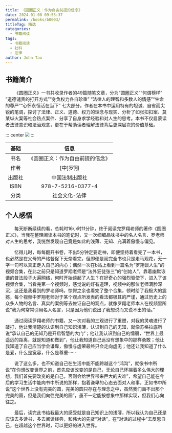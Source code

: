 ```yaml
---
title: 《圆圈正义：作为自由前提的信念》
date: 2024-01-08 09:55:37
permalink: /books/b0003/
titleTag: 精选
categories:
  - 书籍阅读
tags:
  - 书籍阅读
  - 社科
  - 法律
author: John Tao
---
```

## 书籍简介

&emsp;&emsp;《圆圈正义》一书共收录作者的49篇随笔文章，分为“圆圈正义”“何谓榜样” ”道德谴责的打开方式”“身负权力各自珍重” “法律人的理智和多数人的情感”“生命的尊严”“心怀永恒活在当下” 七大部分，作者在本书中运用特有的坦诚、自省而尖锐的笔调，探讨了法律、正义、道德、权力的理念与现实、分析了如张扣扣案、莫某纵火案等社会热点案件、分享了自身求学经验和对人生的思考。本书不仅启蒙读者法律意识和法治观念，更在于帮助读者理解法律背后更深层次的价值基础。
<!-- more -->

::: center
<img src="https://typora-img-1301299232.cos.ap-shanghai.myqcloud.com/img/v2-d5511d58de0c62899b46deee9d9823ad_720w.png" style="zoom:80%;" />
::: 

|  基础  |               信息               |
| :----: | :------------------------------: |
|  书名  | 《圆圈正义：作为自由前提的信念》 |
|  作者  |             [中]罗翔             |
| 出版社 |          中国法制出版社          |
|  ISBN  |        978-7-5216-0377-4         |
|  分类  |          社会文化-法律           |


## 个人感悟

&emsp;&emsp;每天断断续续的看，总耗时16小时11分钟，终于阅读完罗翔老师的著作《圆圈正义》，当我在整理阅读本书的笔记时，又一次细细品味书中的名人名言、罗老师对人生的思考，我恍然发现自己竟是如此的浅薄、无知、充满着傲慢与偏见。

&emsp;&emsp;忆得儿时，每每翻开书卷，不出5分钟定要走神，即便坚持着看完了一本书，也必然是在父母的严格督促下无奈看完，但即便是阅完全书也只是走马观花，无一字一句可以真正走入自己的内心；偶然一次在b站上看到一篇名为“罗翔谈人生”的视频合集，在此之前只是知道罗翔老师是“法外狂徒张三”的“创始人”，靠着幽默诙谐的普法段子火遍网络，何时开始谈起了人生？在好奇心的强烈驱使下，进入了该视频合集，当看完第一个视频时，感觉说的好有道理，视频中的那位老师满脸深沉，这还是我看到的罗老师吗，惊愕之余也看完了整个合集，顿时给了我极大的震撼，每个视频中罗翔老师对于某个观点所发表的看法都极其的严谨，通过历史上的众多人物的名言、真实的案例等去佐证自己的观点，就像罗翔老师本人在视频里所说“我为何常常引用名人名言，只是因为他们说出了我想说而又说不出的话。”

&emsp;&emsp;通过阅读罗翔老师的书籍，又一次对我的三观进行了重塑，对我的灵魂进行了敲打，他让我清楚的认识到自己知识浅薄，认识到自己的无知，就像苏格拉底所说“承认自己的无知乃是开启智慧的大门”；他让我认识到自己的懦弱，“世界上最遥远的距离，就是知道和做到”，他让我知道自己远没有想象中的那样勇敢；他让我知道了自己应当学会谦卑，傲慢与虚荣最终只会走向虚无；他还让我知道了什么是爱，什么是宽容，什么是尊重······

&emsp;&emsp;说了这么多，也不知道自己在生活中能不能跨越这个“鸿沟”，就像书中所说“在你想改变世界之前，首先应该改变的是自己，无论自己怀揣着多么伟大的理想，我们首先要改变的是自己，否则会给世界带来巨大的灾难”，希望自己能在今后的学习生活中能向书中所说的那样，抱着谦卑的心态去面对人和事，正如书中所说“这个世界上没有完美的圆，完美的圆只存在与理念之中，虽然我们画不出那个完美的圆，但是我们向往完美的圆”，虽不一定能按想象中那样实现，但我们心向往之。

&emsp;&emsp;最后，读完此书给我最大的感受就是自己知识上的浅薄，所以我认为自己还是应该去多读书，多去阅读经典，和伟大的先贤“对话”，在“对话的过程中”去反思自己，在超越这个世界时，可以更好的进入世界。

